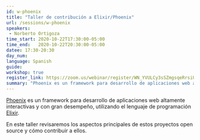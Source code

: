 ```yaml
---
id: w-phoenix
title: "Taller de contribución a Elixir/Phoenix"
url: /sessions/w-phoenix
speakers:
 - Norberto Ortigoza
time_start: 2020-10-22T17:30:00-05:00
time_end:   2020-10-22T20:30:00-05:00
datee: 17:30-20:30
day_num: 
language: Spanish
guide: 
workshop: true
register_link: https://zoom.us/webinar/register/WN_YVULCy3sSZmgsqeRrsiU0w
summary: "Phoenix es un framework para desarrollo de aplicaciones web altamente interactivas y con gran desempeño, utilizando el lenguaje de programación Elixir. En este taller conocermos su estructura y cómo contribuir a ellos."
---
```


[Phoenix](https://www.phoenixframework.org) es un framework para desarrollo de aplicaciones web altamente interactivas y con gran desempeño, utilizando el lenguaje de programación [Elixir](https://elixir-lang.org).

En este taller revisaremos los aspectos principales de estos proyectos open source y cómo contribuir a ellos.